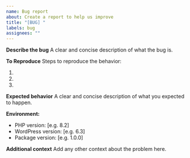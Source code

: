 ```yaml
---
name: Bug report
about: Create a report to help us improve
title: "[BUG] "
labels: bug
assignees: ""
---
```


**Describe the bug**
A clear and concise description of what the bug is.

**To Reproduce**
Steps to reproduce the behavior:

1.
2.
3.

**Expected behavior**
A clear and concise description of what you expected to happen.

**Environment:**

- PHP version: [e.g. 8.2]
- WordPress version: [e.g. 6.3]
- Package version: [e.g. 1.0.0]

**Additional context**
Add any other context about the problem here.
